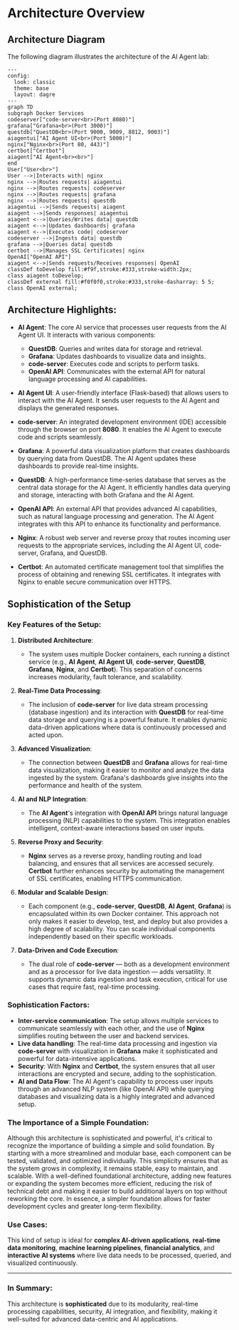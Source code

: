 # Architecture Overview

## Architecture Diagram

The following diagram illustrates the architecture of the AI Agent lab:

```mermaid
---
config:
  look: classic
  theme: base
  layout: dagre
---
graph TD
subgraph Docker Services
codeserver["code-server<br>(Port 8080)"]
grafana["Grafana<br>(Port 3000)"]
questdb["QuestDB<br>(Port 9000, 9009, 8812, 9003)"]
aiagentui["AI Agent UI<br>(Port 5000)"]
nginx["Nginx<br>(Port 80, 443)"]
certbot["Certbot"]
aiagent["AI Agent<br><br>"]
end
User["User<br>"]
User -->|Interacts with| nginx
nginx -->|Routes requests| aiagentui
nginx -->|Routes requests| codeserver
nginx -->|Routes requests| grafana
nginx -->|Routes requests| questdb
aiagentui -->|Sends requests| aiagent
aiagent -->|Sends responses| aiagentui
aiagent <-->|Queries/Writes data| questdb
aiagent <-->|Updates dashboards| grafana
aiagent <-->|Executes code| codeserver
codeserver -->|Ingests data| questdb
grafana -->|Queries data| questdb
certbot -->|Manages SSL Certificates| nginx
OpenAI["OpenAI API"]
aiagent <-->|Sends requests/Receives responses| OpenAI
classDef toDevelop fill:#f9f,stroke:#333,stroke-width:2px;
class aiagent toDevelop;
classDef external fill:#f0f0f0,stroke:#333,stroke-dasharray: 5 5;
class OpenAI external;
```

## Architecture Highlights:
- **AI Agent**: The core AI service that processes user requests from the AI Agent UI. It interacts with various components:
  - **QuestDB**: Queries and writes data for storage and retrieval.
  - **Grafana**: Updates dashboards to visualize data and insights.
  - **code-server**: Executes code and scripts to perform tasks.
  - **OpenAI API**: Communicates with the external API for natural language processing and AI capabilities.

- **AI Agent UI**: A user-friendly interface (Flask-based) that allows users to interact with the AI Agent. It sends user requests to the AI Agent and displays the generated responses.

- **code-server**: An integrated development environment (IDE) accessible through the browser on port **8080**. It enables the AI Agent to execute code and scripts seamlessly.

- **Grafana**: A powerful data visualization platform that creates dashboards by querying data from QuestDB. The AI Agent updates these dashboards to provide real-time insights.

- **QuestDB**: A high-performance time-series database that serves as the central data storage for the AI Agent. It efficiently handles data querying and storage, interacting with both Grafana and the AI Agent.

- **OpenAI API**: An external API that provides advanced AI capabilities, such as natural language processing and generation. The AI Agent integrates with this API to enhance its functionality and performance.

- **Nginx**: A robust web server and reverse proxy that routes incoming user requests to the appropriate services, including the AI Agent UI, code-server, Grafana, and QuestDB.

- **Certbot**: An automated certificate management tool that simplifies the process of obtaining and renewing SSL certificates. It integrates with Nginx to enable secure communication over HTTPS.



## Sophistication of the Setup

### Key Features of the Setup:

1. **Distributed Architecture**:
   - The system uses multiple Docker containers, each running a distinct service (e.g., **AI Agent**, **AI Agent UI**, **code-server**, **QuestDB**, **Grafana**, **Nginx**, and **Certbot**). This separation of concerns increases modularity, fault tolerance, and scalability.

2. **Real-Time Data Processing**:
   - The inclusion of **code-server** for live data stream processing (database ingestion) and its interaction with **QuestDB** for real-time data storage and querying is a powerful feature. It enables dynamic data-driven applications where data is continuously processed and acted upon.

3. **Advanced Visualization**:
   - The connection between **QuestDB** and **Grafana** allows for real-time data visualization, making it easier to monitor and analyze the data ingested by the system. Grafana's dashboards give insights into the performance and health of the system.

4. **AI and NLP Integration**:
   - The **AI Agent**'s integration with **OpenAI API** brings natural language processing (NLP) capabilities to the system. This integration enables intelligent, context-aware interactions based on user inputs.

5. **Reverse Proxy and Security**:
   - **Nginx** serves as a reverse proxy, handling routing and load balancing, and ensures that all services are accessed securely. **Certbot** further enhances security by automating the management of SSL certificates, enabling HTTPS communication.

6. **Modular and Scalable Design**:
   - Each component (e.g., **code-server**, **QuestDB**, **AI Agent**, **Grafana**) is encapsulated within its own Docker container. This approach not only makes it easier to develop, test, and deploy but also provides a high degree of scalability. You can scale individual components independently based on their specific workloads.

7. **Data-Driven and Code Execution**:
   - The dual role of **code-server** — both as a development environment and as a processor for live data ingestion — adds versatility. It supports dynamic data ingestion and task execution, critical for use cases that require fast, real-time processing.

### Sophistication Factors:

- **Inter-service communication**: The setup allows multiple services to communicate seamlessly with each other, and the use of **Nginx** simplifies routing between the user and backend services.
- **Live data handling**: The real-time data processing and ingestion via **code-server** with visualization in **Grafana** make it sophisticated and powerful for data-intensive applications.
- **Security**: With **Nginx** and **Certbot**, the system ensures that all user interactions are encrypted and secure, adding to the sophistication.
- **AI and Data Flow**: The AI Agent's capability to process user inputs through an advanced NLP system (like OpenAI API) while querying databases and visualizing data is a highly integrated and advanced setup.

### The Importance of a Simple Foundation:

Although this architecture is sophisticated and powerful, it's critical to recognize the importance of building a simple and solid foundation. By starting with a more streamlined and modular base, each component can be tested, validated, and optimized individually. This simplicity ensures that as the system grows in complexity, it remains stable, easy to maintain, and scalable. With a well-defined foundational architecture, adding new features or expanding the system becomes more efficient, reducing the risk of technical debt and making it easier to build additional layers on top without reworking the core. In essence, a simpler foundation allows for faster development cycles and greater long-term flexibility.


### Use Cases:

This kind of setup is ideal for **complex AI-driven applications**, **real-time data monitoring**, **machine learning pipelines**, **financial analytics**, and **interactive AI systems** where live data needs to be processed, queried, and visualized continuously.

---

### In Summary:

This architecture is **sophisticated** due to its modularity, real-time processing capabilities, security, AI integration, and flexibility, making it well-suited for advanced data-centric and AI applications.






